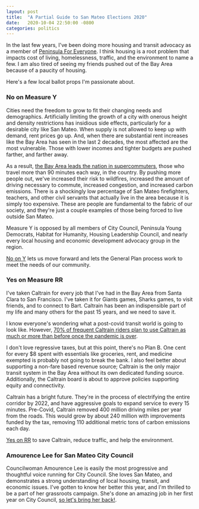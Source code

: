 ```yaml
---
layout: post
title:  "A Partial Guide to San Mateo Elections 2020"
date:   2020-10-04 22:50:00 -0800
categories: politics
---
```



In the last few years, I've been doing more housing and transit advocacy as a member of [Peninsula For Everyone](http://peninsulaforeveryone.org). I think housing is a root problem that impacts cost of living, homelessness, traffic, and the environment to name a few. I am also tired of seeing my friends pushed out of the Bay Area because of a paucity of housing.

Here's a few local ballot props I'm passionate about.

### No on Measure Y

Cities need the freedom to grow to fit their changing needs and demographics. Artificially limiting the growth of a city with onerous height and density restrictions has insidious side effects, particularly for a desirable city like San Mateo. When supply is not allowed to keep up with demand, rent prices go up. And, when there are substantial rent increases like the Bay Area has seen in the last 2 decades, the most affected are the most vulnerable. Those with lower incomes and tighter budgets are pushed farther, and farther away.

As a result, [the Bay Area leads the nation in supercommuters](https://abc7news.com/traffic/bay-area-leads-nation-in-commuters-traveling-3-hours-study-says/5195381/), those who travel more than 90 minutes each way, in the country. By pushing more people out, we've increased their risk to wildfires, increased the amount of driving necessary to commute, increased congestion, and increased carbon emissions. There is a shockingly low percentage of San Mateo firefighters, teachers, and other civil servants that actually live in the area because it is simply too expensive. These are people are fundamental to the fabric of our society, and they're just a couple examples of those being forced to live outside San Mateo.

Measure Y is opposed by all members of City Council, Peninsula Young Democrats, Habitat for Humanity, Housing Leadership Council, and nearly every local housing and economic development advocacy group in the region.

[No on Y](https://noonmeasurey.com) lets us move forward and lets the General Plan process work to meet the needs of our community.


### Yes on Measure RR

I've taken Caltrain for every job that I've had in the Bay Area from Santa Clara to San Francisco. I've taken it for Giants games, Sharks games, to visit friends, and to connect to Bart. Caltrain has been an indispensible part of my life and many others for the past 15 years, and we need to save it.

I know everyone's wondering what a post-covid transit world is going to look like. However, [70% of frequent Caltrain riders plan to use Caltrain as much or more than before once the pandemic is over](https://www.greencaltrain.com/2020/09/why-vote-for-caltrain-ballot-measure-rr%ef%bb%bf/). 

I don't love regressive taxes, but at this point, there's no Plan B. One cent for every $8 spent with essentials like groceries, rent, and medicine exempted is probably not going to break the bank. I also feel better about supporting a non-fare based revenue source; Caltrain is the only major transit system in the Bay Area without its own dedicated funding source. Additionally, the Caltrain board is about to approve policies supporting equity and connectivity. 

Caltrain has a bright future. They're in the process of electrifying the entire corridor by 2022, and have aggressive goals to expand service to every 15 minutes. Pre-Covid, Caltrain removed 400 million driving miles per year from the roads. This would grow by about 240 million with improvements funded by the tax, removing 110 additional metric tons of carbon emissions each day.

[Yes on RR](https://rescuecaltrain.org) to save Caltrain, reduce traffic, and help the environment.


### Amourence Lee for San Mateo City Council

Councilwoman Amourence Lee is easily the most progressive and thoughtful voice running for City Council. She loves San Mateo, and demonstrates a strong understanding of local housing, transit, and economic issues. I've gotten to know her better this year, and I'm thrilled to be a part of her grassroots campaign. She's done an amazing job in her first year on City Council, [so let's bring her back!](https://www.amourencelee.com/).





